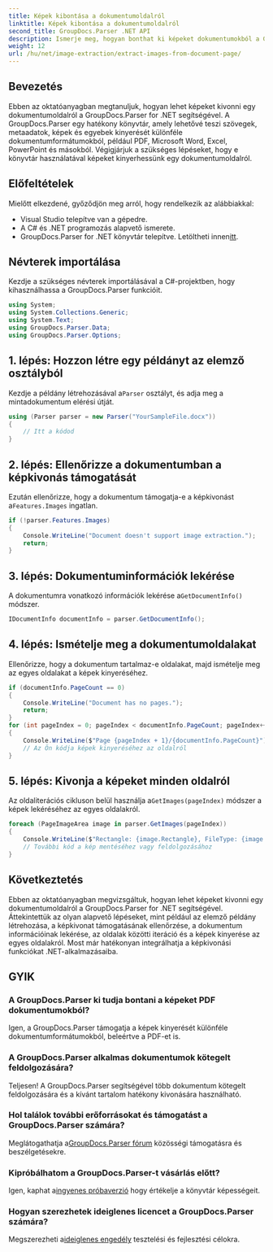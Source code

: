 ```yaml
---
title: Képek kibontása a dokumentumoldalról
linktitle: Képek kibontása a dokumentumoldalról
second_title: GroupDocs.Parser .NET API
description: Ismerje meg, hogyan bonthat ki képeket dokumentumokból a GroupDocs.Parser for .NET segítségével. Növelje dokumentumfeldolgozási képességeit.
weight: 12
url: /hu/net/image-extraction/extract-images-from-document-page/
---
```

## Bevezetés
Ebben az oktatóanyagban megtanuljuk, hogyan lehet képeket kivonni egy dokumentumoldalról a GroupDocs.Parser for .NET segítségével. A GroupDocs.Parser egy hatékony könyvtár, amely lehetővé teszi szövegek, metaadatok, képek és egyebek kinyerését különféle dokumentumformátumokból, például PDF, Microsoft Word, Excel, PowerPoint és másokból. Végigjárjuk a szükséges lépéseket, hogy e könyvtár használatával képeket kinyerhessünk egy dokumentumoldalról.
## Előfeltételek
Mielőtt elkezdené, győződjön meg arról, hogy rendelkezik az alábbiakkal:
- Visual Studio telepítve van a gépedre.
- A C# és .NET programozás alapvető ismerete.
-  GroupDocs.Parser for .NET könyvtár telepítve. Letöltheti innen[itt](https://releases.groupdocs.com/parser/net/).

## Névterek importálása
Kezdje a szükséges névterek importálásával a C#-projektben, hogy kihasználhassa a GroupDocs.Parser funkcióit.
```csharp
using System;
using System.Collections.Generic;
using System.Text;
using GroupDocs.Parser.Data;
using GroupDocs.Parser.Options;
```
## 1. lépés: Hozzon létre egy példányt az elemző osztályból
 Kezdje a példány létrehozásával a`Parser` osztályt, és adja meg a mintadokumentum elérési útját.
```csharp
using (Parser parser = new Parser("YourSampleFile.docx"))
{
    // Itt a kódod
}
```
## 2. lépés: Ellenőrizze a dokumentumban a képkivonás támogatását
 Ezután ellenőrizze, hogy a dokumentum támogatja-e a képkivonást a`Features.Images` ingatlan.
```csharp
if (!parser.Features.Images)
{
    Console.WriteLine("Document doesn't support image extraction.");
    return;
}
```
## 3. lépés: Dokumentuminformációk lekérése
 A dokumentumra vonatkozó információk lekérése a`GetDocumentInfo()` módszer.
```csharp
IDocumentInfo documentInfo = parser.GetDocumentInfo();
```
## 4. lépés: Ismételje meg a dokumentumoldalakat
Ellenőrizze, hogy a dokumentum tartalmaz-e oldalakat, majd ismételje meg az egyes oldalakat a képek kinyeréséhez.
```csharp
if (documentInfo.PageCount == 0)
{
    Console.WriteLine("Document has no pages.");
    return;
}
for (int pageIndex = 0; pageIndex < documentInfo.PageCount; pageIndex++)
{
    Console.WriteLine($"Page {pageIndex + 1}/{documentInfo.PageCount}");
    // Az Ön kódja képek kinyeréséhez az oldalról
}
```
## 5. lépés: Kivonja a képeket minden oldalról
 Az oldaliterációs cikluson belül használja a`GetImages(pageIndex)` módszer a képek lekéréséhez az egyes oldalakról.
```csharp
foreach (PageImageArea image in parser.GetImages(pageIndex))
{
    Console.WriteLine($"Rectangle: {image.Rectangle}, FileType: {image.FileType}");
    // További kód a kép mentéséhez vagy feldolgozásához
}
```

## Következtetés
Ebben az oktatóanyagban megvizsgáltuk, hogyan lehet képeket kivonni egy dokumentumoldalról a GroupDocs.Parser for .NET segítségével. Áttekintettük az olyan alapvető lépéseket, mint például az elemző példány létrehozása, a képkivonat támogatásának ellenőrzése, a dokumentum információinak lekérése, az oldalak közötti iteráció és a képek kinyerése az egyes oldalakról. Most már hatékonyan integrálhatja a képkivonási funkciókat .NET-alkalmazásaiba.

## GYIK
### A GroupDocs.Parser ki tudja bontani a képeket PDF dokumentumokból?
Igen, a GroupDocs.Parser támogatja a képek kinyerését különféle dokumentumformátumokból, beleértve a PDF-et is.
### A GroupDocs.Parser alkalmas dokumentumok kötegelt feldolgozására?
Teljesen! A GroupDocs.Parser segítségével több dokumentum kötegelt feldolgozására és a kívánt tartalom hatékony kivonására használható.
### Hol találok további erőforrásokat és támogatást a GroupDocs.Parser számára?
 Meglátogathatja a[GroupDocs.Parser fórum](https://forum.groupdocs.com/c/parser/17) közösségi támogatásra és beszélgetésekre.
### Kipróbálhatom a GroupDocs.Parser-t vásárlás előtt?
 Igen, kaphat a[ingyenes próbaverzió](https://releases.groupdocs.com/) hogy értékelje a könyvtár képességeit.
### Hogyan szerezhetek ideiglenes licencet a GroupDocs.Parser számára?
 Megszerezheti a[ideiglenes engedély](https://purchase.groupdocs.com/temporary-license/) tesztelési és fejlesztési célokra.